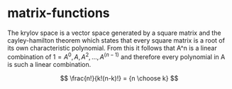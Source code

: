 # matrix-functions
The krylov space is a vector space generated by a square matrix and the cayley-hamilton theorem
which states that every square matrix is a root of its own characteristic polynomial. From this
it follows that A^n is a linear combination of $1=A^0, A, A^2, ..., A^(n-1)$ and therefore every
polynomial in A is such a linear combination.

$$
\frac{n!}{k!(n-k)!} = {n \choose k}
$$
